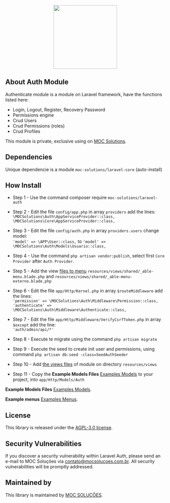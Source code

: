 <p align="center">
    <img src="https://mocsolucoes.com.br/img/web_logo.png" width="200" align="center" />
</p>

## About Auth Module

Authenticate module is a module on Laravel framework, have the functions listed here:

- Login, Logout, Register, Recovery Password
- Permissions engine
- Crud Users
- Crud Permissions (roles)
- Crud Profiles

This module is private, exclusive using on [MOC Solutions](https://mocsolucoes.com.br).

## Dependencies
   Unique dependencie is a module `moc-solutions/laravel-core` (auto-install)

## How Install

* Step 1 - Use the command
    composer require `moc-solutions/laravel-auth`

* Step 2 - Edit the file `config/app.php` in array `providers` add the lines: <br />
`\MOCSolutions\Auth\AppServiceProvider::class,` <br />
 `\MOCSolutions\Core\AppServiceProvider::class,`


* Step 3 - Edit the file `config/auth.php` in array `providers.users` change model: <br />
`'model' => \APP\User::class,` to 
 `'model' => \MOCSolutions\Auth\Models\Usuario::class,`

* Step 4 - Use the command `php artisan vendor:publish`, select first `Core Provider` after `Auth Provider`.
    
* Step 5 - Add the view  [files to menu](https://gitlab.com/laravel-modules1/core/blob/master/Examples/shared) `resources/views/shared/_able-menu.blade.php` and `resources/views/shared/_able-menu-externo.blade.php`

* Step 6 - Edit the file `app/Http/Kernel.php` in array `$routeMiddleware` add the lines: <br />
`'permission' => \MOCSolutions\Auth\Middleware\Permission::class,` <br />
 `'authenticate' => \MOCSolutions\Auth\Middleware\Authenticate::class,`
        
* Step 7 -  Edit the file `app/Http/Middleware/VerifyCsrfToken.php` in array `$except` add the line: <br />
`'auth/admin/api/*'`

* Step 8 - Execute te migrate using the command `php artisan migrate`

* Step 9 - Execute the seed to create init user and permissions, using command `php artisan db:seed -class=SeedAuthSeeder`

* Step 10 - Add [the views files](https://github.com/moc-solucoes/Laravel-Core/tree/master/Examples/shared) of module on directory `resources/views`

* Step 11 - Copy the **Example Models Files** [Examples Models](https://github.com/moc-solucoes/Laravel-Auth/tree/master/Examples/app/Models/Auth) to your project, into `app/Http/Models/Auth`


**Example Models Files** [Examples Models](https://github.com/moc-solucoes/Laravel-Auth/tree/master/Examples/app/Models/Auth).

**Example menus** [Examples Menus](https://github.com/moc-solucoes/Laravel-Core/tree/master/Examples/shared).
 
## License
This library is released under the [AGPL-3.0 license](https://github.com/moc-solucoes/Laravel-Auth/blob/master/LICENSE).

## Security Vulnerabilities

If you discover a security vulnerability within Laravel Auth, please send an e-mail to MOC Soluções via [contato@mocsolucoes.com.br](mailto:contato@mocsolucoes.com.br). All security vulnerabilities will be promptly addressed.

## Maintained by

This library is maintained by [MOC SOLUÇÕES](http://mocsolucoes.com.br).